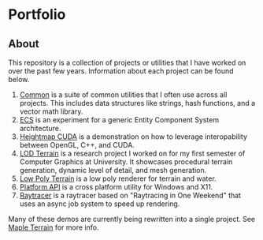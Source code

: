 # Portfolio

## About

This repository is a collection of projects or utilities that I have worked on over the past few years. Information about each project can be found below.

1. [Common](https://github.com/dustinrhollar/portfolio/tree/main/Common) is a suite of common utilities that I often use across all projects. This includes data structures like strings, hash functions, and a vector math library.
2. [ECS](https://github.com/dustinrhollar/portfolio/tree/main/ECS) is an experiment for a generic Entity Component System architecture.  
3. [Heightmap CUDA](https://github.com/dustinrhollar/portfolio/tree/main/HeightmapCUDA) is a demonstration on how to leverage interopability between OpenGL, C++, and CUDA. 
4. [LOD Terrain](https://github.com/dustinrhollar/portfolio/tree/main/LODTerrain) is a research project I worked on for my first semester of Computer Graphics at University. It showcases procedural terrain generation, dynamic level of detail, and mesh generation.
5. [Low Poly Terrain](https://github.com/dustinrhollar/portfolio/tree/main/LowPolyTerrainGen) is a low poly renderer for terrain and water.
6. [Platform API](https://github.com/dustinrhollar/portfolio/tree/main/PlatformApi) is a cross platform utility for Windows and X11. 
7. [Raytracer](https://github.com/dustinrhollar/portfolio/tree/main/Raytracer) is a raytracer based on "Raytracing in One Weekend" that uses an async job system to speed up rendering.

Many of these demos are currently being rewritten into a single project. See [Maple Terrain](https://github.com/dustinrhollar/MapleTerrain) for more info. 
